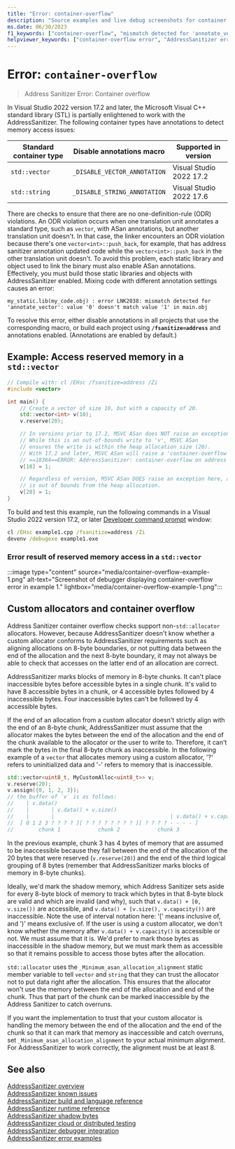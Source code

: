 ```yaml
---
title: "Error: container-overflow"
description: "Source examples and live debug screenshots for container overflow errors."
ms.date: 06/30/2023
f1_keywords: ["container-overflow", "mismatch detected for 'annotate_vector'", "_DISABLE_VECTOR_ANNOTATION"]
helpviewer_keywords: ["container-overflow error", "AddressSanitizer error container-overflow", "mismatch detected for 'annotate_vector'", "_DISABLE_VECTOR_ANNOTATION"]
---
```


# Error: `container-overflow`

> Address Sanitizer Error: Container overflow

In Visual Studio 2022 version 17.2 and later, the Microsoft Visual C++ standard library (STL) is partially enlightened to work with the AddressSanitizer. The following container types have annotations to detect memory access issues:

| Standard container type | Disable annotations macro | Supported in version |
|--|--|--|
| `std::vector` | `_DISABLE_VECTOR_ANNOTATION` | Visual Studio 2022 17.2 |
| `std::string` | `_DISABLE_STRING_ANNOTATION` | Visual Studio 2022 17.6 |

There are checks to ensure that there are no one-definition-rule (ODR) violations. An ODR violation occurs when one translation unit annotates a standard type, such as `vector`, with ASan annotations, but another translation unit doesn't. In that case, the linker encounters an ODR violation because there's one `vector<int>::push_back`, for example, that has address sanitizer annotation updated code while the `vector<int>::push_back` in the other translation unit doesn't. To avoid this problem, each static library and object used to link the binary must also enable ASan annotations. Effectively, you must build those static libraries and objects with AddressSanitizer enabled. Mixing code with different annotation settings causes an error:

```Output
my_static.lib(my_code.obj) : error LNK2038: mismatch detected for 'annotate_vector': value '0' doesn't match value '1' in main.obj
```

To resolve this error, either disable annotations in all projects that use the corresponding macro, or build each project using **`/fsanitize=address`** and annotations enabled. (Annotations are enabled by default.)

## Example: Access reserved memory in a `std::vector`

```cpp
// Compile with: cl /EHsc /fsanitize=address /Zi
#include <vector>

int main() {   
    // Create a vector of size 10, but with a capacity of 20.    
    std::vector<int> v(10);
    v.reserve(20);

    // In versions prior to 17.2, MSVC ASan does NOT raise an exception here.
    // While this is an out-of-bounds write to 'v', MSVC ASan
    // ensures the write is within the heap allocation size (20).
    // With 17.2 and later, MSVC ASan will raise a 'container-overflow' exception:
    // ==18364==ERROR: AddressSanitizer: container-overflow on address 0x1263cb8a0048 at pc 0x7ff6466411ab bp 0x005cf81ef7b0 sp 0x005cf81ef7b8
    v[10] = 1;

    // Regardless of version, MSVC ASan DOES raise an exception here, as this write
    // is out of bounds from the heap allocation.
    v[20] = 1;
}
```

To build and test this example, run the following commands in a Visual Studio 2022 version 17.2, or later [Developer command prompt](../build/building-on-the-command-line.md#developer_command_prompt_shortcuts) window:

```cmd
cl /EHsc example1.cpp /fsanitize=address /Zi
devenv /debugexe example1.exe
```

### Error result of reserved memory access in a `std::vector`

:::image type="content" source="media/container-overflow-example-1.png" alt-text="Screenshot of debugger displaying container-overflow error in example 1." lightbox="media/container-overflow-example-1.png":::

## Custom allocators and container overflow

Address Sanitizer container overflow checks support non-`std::allocator` allocators. However, because AddressSanitizer doesn't know whether a custom allocator conforms to AddressSanitizer requirements such as aligning allocations on 8-byte boundaries, or not putting data between the end of the allocation and the next 8-byte boundary, it may not always be able to check that accesses on the latter end of an allocation are correct.

AddressSanitizer marks blocks of memory in 8-byte chunks. It can't place inaccessible bytes before accessible bytes in a single chunk. It's valid to have 8 accessible bytes in a chunk, or 4 accessible bytes followed by 4 inaccessible bytes. Four inaccessible bytes can't be followed by 4 accessible bytes.

If the end of an allocation from a custom allocator doesn't strictly align with the end of an 8-byte chunk, AddressSanitizer must assume that the allocator makes the bytes between the end of the allocation and the end of the chunk available to the allocator or the user to write to. Therefore, it can't mark the bytes in the final 8-byte chunk as inaccessible. In the following example of a `vector` that allocates memory using a custom allocator, '?' refers to uninitialized data and '-' refers to memory that is inaccessible.

```cpp
std::vector<uint8_t, MyCustomAlloc<uint8_t>> v;
v.reserve(20);
v.assign({0, 1, 2, 3});
// the buffer of `v` is as follows:
//    | v.data()
//    |       | v.data() + v.size()
//    |       |                                     | v.data() + v.capacity()
//  [ 0 1 2 3 ? ? ? ? ][ ? ? ? ? ? ? ? ? ][ ? ? ? ? - - - - ]
//        chunk 1            chunk 2            chunk 3
```

In the previous example, chunk 3 has 4 bytes of memory that are assumed to be inaccessible because they fall between the end of the allocation of the 20 bytes that were reserved (`v.reserve(20)`) and the end of the third logical grouping of 8 bytes (remember that AddressSanitizer marks blocks of memory in 8-byte chunks).

Ideally, we'd mark the shadow memory, which Address Sanitizer sets aside for every 8-byte block of memory to track which bytes in that 8-byte block are valid and which are invalid (and why), such that `v.data() + [0, v.size())` are accessible, and `v.data() + [v.size(), v.capacity())` are inaccessible. Note the use of interval notation here: '[' means inclusive of, and ')' means exclusive of. If the user is using a custom allocator, we don't know whether the memory after `v.data() + v.capacity()` is accessible or not. We must assume that it is. We'd prefer to mark those bytes as inaccessible in the shadow memory, but we must mark them as accessible so that it remains possible to access those bytes after the allocation.

`std::allocator` uses the `_Minimum_asan_allocation_alignment` static member variable to tell `vector` and `string` that they can trust the allocator not to put data right after the allocation. This ensures that the allocator won't use the memory between the end of the allocation and end of the chunk. Thus that part of the chunk can be marked inaccessible by the Address Sanitizer to catch overruns.

If you want the implementation to trust that your custom allocator is handling the memory between the end of the allocation and the end of the chunk so that it can mark that memory as inaccessible and catch overruns, set `_Minimum_asan_allocation_alignment` to your actual minimum alignment. For AddressSanitizer to work correctly, the alignment must be at least 8.

## See also

[AddressSanitizer overview](./asan.md)\
[AddressSanitizer known issues](./asan-known-issues.md)\
[AddressSanitizer build and language reference](./asan-building.md)\
[AddressSanitizer runtime reference](./asan-runtime.md)\
[AddressSanitizer shadow bytes](./asan-shadow-bytes.md)\
[AddressSanitizer cloud or distributed testing](./asan-offline-crash-dumps.md)\
[AddressSanitizer debugger integration](./asan-debugger-integration.md)\
[AddressSanitizer error examples](./asan-error-examples.md)
